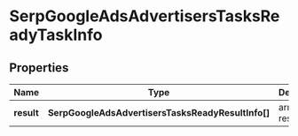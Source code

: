 # SerpGoogleAdsAdvertisersTasksReadyTaskInfo

## Properties

| Name | Type | Description | Notes |
|------------ | ------------- | ------------- | -------------|
**result** | **SerpGoogleAdsAdvertisersTasksReadyResultInfo[]** | array of results |[optional]|
